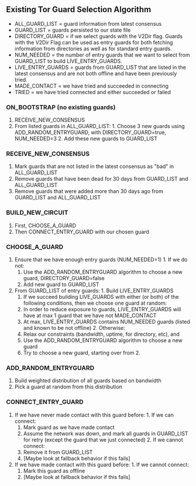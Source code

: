 ## Existing Tor Guard Selection Algorithm

- ALL_GUARD_LIST = guard information from latest consensus
- GUARD_LIST = guards persisted to our state file
- DIRECTORY_GUARD = if we select guards with the V2Dir flag. Guards with the V2Dir Flag can be used as entry guards for both fetching information from directories as well as for standard entry guards.
- NUM_NEEDED = the number of entry guards that we want to select from GUARD_LIST to build LIVE_ENTRY_GUARDS.
- LIVE_ENTRY_GUARDS = guards from GUARD_LIST that are listed in the latest consensus and are not both offline and have been previously tried.
- MADE_CONTACT = we have tried and succeeded in connecting
- TRIED = we have tried connected and either succeeded or failed

### ON_BOOTSTRAP (no existing guards)
  1. RECEIVE_NEW_CONSENSUS
  2. From listed guards in ALL_GUARD_LIST:
    1. Choose 3 new guards using ADD_RANDOM_ENTRYGUARD, with DIRECTORY_GUARD=true, NUM_NEEDED=3
    2. Add these new guards to GUARD_LIST

### RECEIVE_NEW_CONSENSUS
  1. Mark guards that are not listed in the latest consensus as "bad" in ALL_GUARD_LIST
  2. Remove guards that have been dead for 30 days from GUARD_LIST and ALL_GUARD_LIST
  3. Remove guards that were added more than 30 days ago from GUARD_LIST and ALL_GUARD_LIST

### BUILD_NEW_CIRCUIT
  1. First, CHOOSE_A_GUARD
  2. Then CONNECT_ENTRY_GUARD with our chosen guard

### CHOOSE_A_GUARD
  1. Ensure that we have enough entry guards (NUM_NEEDED=1)
    1. If we do not:
      1. Use the ADD_RANDOM_ENTRYGUARD algorithm to choose a new guard, DIRECTORY_GUARD=false
      2. Add new guard to GUARD_LIST
  2. From GUARD_LIST of entry guards:
    1. Build LIVE_ENTRY_GUARDS
      1. If we succeed building LIVE_GUARDS with either (or both) of the following conditions, then we choose one guard at random:
        1. In order to reduce exposure to guards, LIVE_ENTRY_GUARDS will have at max 1 guard that we have not MADE_CONTACT
        2. At max, LIVE_ENTRY_GUARDS contains NUM_NEEDED guards (listed and known to be not offline)
    2. Otherwise:
      1. Relax our constraints (bandwidth, uptime, for directory, etc), and
      2. Use the ADD_RANDOM_ENTRYGUARD algorithm to choose a new guard
      3. Try to choose a new guard, starting over from 2.

### ADD_RANDOM_ENTRYGUARD
  1. Build weighted distribution of all guards based on bandwidth
  2. Pick a guard at random from this distribution

### CONNECT_ENTRY_GUARD
  1. If we have never made contact with this guard before:
    1. If we can connect:
      1. Mark guard as we have made contact
      2. Assume the network was down, and mark all guards in GUARD_LIST for retry (except the guard that we just connected)
    2. If we cannot connect:
      1. Remove it from GUARD_LIST
      2. [Maybe look at fallback behavior if this fails]
  2. If we have made contact with this guard before:
    1. If we cannot connect:
      1. Mark this guard as offline
      2. [Maybe look at fallback behavior if this fails]
